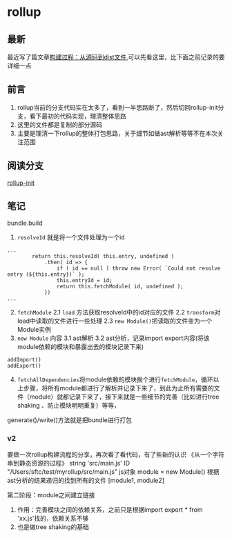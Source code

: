 # rollup

## 最新
最近写了篇文章[构建过程：从源码到dist文件](https://juejin.cn/post/7175847933252730938),可以先看这里，比下面之前记录的要详细一点


## 前言
1. rollup当前的分支代码实在太多了，看到一半思路断了，然后切回rollup-init分支，看下最初的代码实现，理清整体思路
2. 这里的文件都是复制的部分源码
3. 主要是理清一下rollup的整体打包思路，关于细节如做ast解析等等不在本次关注范围


## 阅读分支
[rollup-init](https://github.com/rollup/rollup/tree/rollup-init)

## 笔记

bundle.build

1. `resolveId` 就是将一个文件处理为一个id
```
...
		return this.resolveId( this.entry, undefined )
			.then( id => {
				if ( id == null ) throw new Error( `Could not resolve entry (${this.entry})` );
				this.entryId = id;
				return this.fetchModule( id, undefined );
			})
...
```
2. `fetchModule` 
2.1 `load` 方法获取resolveId中的id对应的文件
2.2 `transform`对load中读取的文件进行一些处理
2.3 `new Module()`把读取的文件变为一个Module实例
3. `new Module` 内容
3.1 ast解析
3.2 ast分析，记录import  export内容(将该module依赖的模块和暴露出去的模块记录下来)
```
addImport()
addExport()
```
4. `fetchAllDependencies`将module依赖的模块挨个进行`fetchModule`，循环以上步骤，将所有module都进行了解析并记录下来了，到此为止所有需要的文件（module）就都记录下来了，接下来就是一些细节的完善（比如进行tree shaking 、防止模块明明重复）等等，

generate()/write()方法就是把bundle进行打包

### v2
要做一次rollup构建流程的分享，再次看了看代码，有了些新的认识
《从一个字符串到静态资源的过程》
string   'src/main.js'
ID "/Users/sftc/test/myrollup/src/main.js"
js对象 module = new Module()
根据ast分析的结果递归的找到所有的文件
[module1, module2]

第二阶段：module之间建立链接
1. 作用：完善模块之间的依赖关系，之前只是根据import  export * from 'xx.js'找的，依赖关系不够
2. 也是做tree shaking的基础